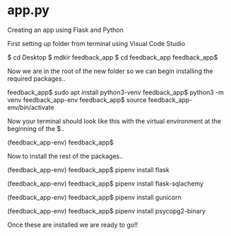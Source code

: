 # app.py
Creating an app using Flask and Python

First setting up folder from terminal using Visual Code Studio

$ cd Desktop
$ mdkir feedback_app
$ cd feedback_app
feedback_app$ 

Now we are in the root of the new folder so we can begin installing the required packages..

feedback_app$ sudo apt install python3-venv
feedback_app$ python3 -m venv feedback_app-env
feedback_app$ source feedback_app-env/bin/activate

Now your terminal should look like this with the virtual environment at the beginning of the $..

(feedback_app-env) feedback_app$

Now to install the rest of the packages..

(feedback_app-env) feedback_app$ pipenv install flask

(feedback_app-env) feedback_app$ pipenv install flask-sqlachemy

(feedback_app-env) feedback_app$ pipenv install gunicorn

(feedback_app-env) feedback_app$ pipenv install psycopg2-binary

Once these are installed we are ready to go!!





